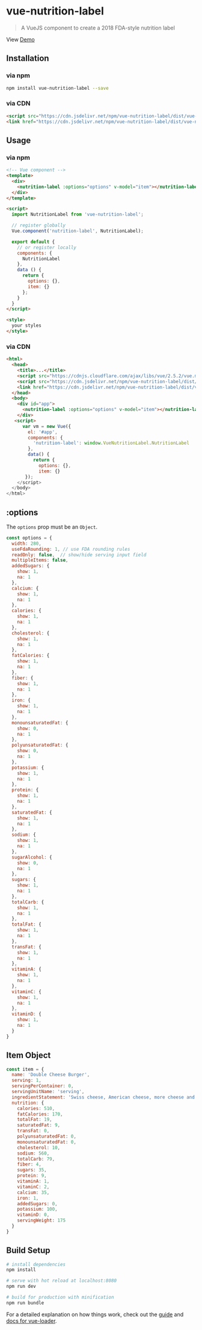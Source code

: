 # vue-nutrition-label

> A VueJS component to create a 2018 FDA-style nutrition label

View [Demo](https://nutritionix.github.io/vue-nutrition-label/demo/)

## Installation
### via npm

``` bash
npm install vue-nutrition-label --save
```

### via CDN
``` html
<script src="https://cdn.jsdelivr.net/npm/vue-nutrition-label/dist/vue-nutritioan-label.min.js"></script>
<link href="https://cdn.jsdelivr.net/npm/vue-nutrition-label/dist/vue-nutrition-label.min.css" rel="stylesheet" type="text/css">
```

## Usage
### via npm
``` html
<!-- Vue component -->
<template>
  <div>
    <nutrition-label :options="options" v-model="item"></nutrition-label>
  </div>
</template>

<script>
  import NutritionLabel from 'vue-nutrition-label';

  // register globally
  Vue.component('nutrition-label', NutritionLabel);

  export default {
    // or register locally
    components: {
      NutritionLabel
    },
    data () {
      return {
        options: {},
        item: {}
      };
    }
  }
</script>

<style>
  your styles
</style>
```
### via CDN
``` html
<html>
  <head>
    <title>...</title>
    <script src="https://cdnjs.cloudflare.com/ajax/libs/vue/2.5.2/vue.min.js"></script>
    <script src="https://cdn.jsdelivr.net/npm/vue-nutrition-label/dist/vue-nutrition-label.min.js"></script>
    <link href="https://cdn.jsdelivr.net/npm/vue-nutrition-label/dist/vue-nutrition-label.min.css" rel="stylesheet" type="text/css">
  </head>
  <body>
    <div id="app">
      <nutrition-label :options="options" v-model="item"></nutrition-label>
    </div>
   <script>
      var vm = new Vue({
        el: '#app',
        components: {
          'nutrition-label': window.VueNutritionLabel.NutritionLabel
        },
        data() {
          return {
            options: {},
            item: {}
       });
    </script>
  </body>
</html>
```

## :options
The `options` prop must be an `Object`.

``` javascript
const options = {
  width: 280,
  useFdaRounding: 1, // use FDA rounding rules
  readOnly: false,  // show/hide serving input field
  multipleItems: false,
  addedSugars: {
    show: 1,
    na: 1
  },
  calcium: {
    show: 1,
    na: 1
  },
  calories: {
    show: 1,
    na: 1
  },
  cholesterol: {
    show: 1,
    na: 1
  },
  fatCalories: {
    show: 1,
    na: 1
  },
  fiber: {
    show: 1,
    na: 1
  },
  iron: {
    show: 1,
    na: 1
  },
  monounsaturatedFat: {
    show: 0,
    na: 1
  },
  polyunsaturatedFat: {
    show: 0,
    na: 1
  },
  potassium: {
    show: 1,
    na: 1
  },
  protein: {
    show: 1,
    na: 1
  },
  saturatedFat: {
    show: 1,
    na: 1
  },
  sodium: {
    show: 1,
    na: 1
  },
  sugarAlcohol: {
    show: 0,
    na: 1
  },
  sugars: {
    show: 1,
    na: 1
  },
  totalCarb: {
    show: 1,
    na: 1
  },
  totalFat: {
    show: 1,
    na: 1
  },
  transFat: {
    show: 1,
    na: 1
  },
  vitaminA: {
    show: 1,
    na: 1
  },
  vitaminC: {
    show: 1,
    na: 1
  },
  vitaminD: {
    show: 1,
    na: 1
  }
}
```

## Item Object
``` javascript
const item = {
  name: 'Double Cheese Burger',
  serving: 1,
  servingPerContainer: 0,
  servingUnitName: 'serving',
  ingredientStatement: 'Swiss cheese, American cheese, more cheese and a burger.',
  nutrition: {
    calories: 510,
    fatCalories: 170,
    totalFat: 19,
    saturatedFat: 9,
    transFat: 0,
    polyunsaturatedFat: 0,
    monounsaturatedFat: 0,
    cholesterol: 10,
    sodium: 560,
    totalCarb: 79,
    fiber: 4,
    sugars: 35,
    protein: 9,
    vitaminA: 1,
    vitaminC: 2,
    calcium: 35,
    iron: 1,
    addedSugars: 0,
    potassium: 100,
    vitaminD: 0,
    servingWeight: 175
  }
}
```
## Build Setup

``` bash
# install dependencies
npm install

# serve with hot reload at localhost:8080
npm run dev

# build for production with minification
npm run bundle
```

For a detailed explanation on how things work, check out the [guide](http://vuejs-templates.github.io/webpack/) and [docs for vue-loader](http://vuejs.github.io/vue-loader).
